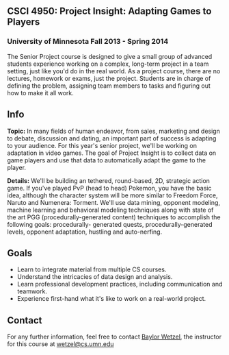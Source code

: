 ## CSCI 4950: Project Insight: Adapting Games to Players
### University of Minnesota Fall 2013 - Spring 2014
The Senior Project course is designed to give a small group of advanced students 
experience working on a complex, long-term project in a team setting, just like you'd do in the 
real world. As a project course, there are no lectures, homework or exams, just the project. 
Students are in charge of defining the problem, assigning team members to tasks and figuring out 
how to make it all work. 
 
## Info
**Topic:** In many fields of human endeavor, from sales, marketing and design to debate, discussion and dating, an important part of success is adapting to your audience. For this year's senior project, we'll be working on adaptation in video games. The goal of Project Insight is to collect data on game players and use that data to automatically adapt the game to the player.

**Details:** We'll be building an tethered, round-based, 2D, strategic action game. If you've played PvP (head to head) Pokemon, you have the basic idea, although the character system will be more similar to Freedom Force, Naruto and Numenera: Torment. We'll use data mining, opponent modeling, machine learning and behavioral modeling techniques along with state of the art PGG (procedurally-generated content) techniques to accomplish the following goals: procedurally- generated quests, procedurally-generated levels, opponent adaptation, hustling and auto-nerfing.

## Goals
* Learn to integrate material from multiple CS courses.
* Understand the intricacies of data design and analysis.
* Learn professional development practices, including communication and teamwork.
* Experience first-hand what it's like to work on a real-world project.

## Contact
For any further information, feel free to contact
<a href="http://www-users.cs.umn.edu/~wetzel/">Baylor Wetzel</a>, the instructor for this course at wetzel@cs.umn.edu 
